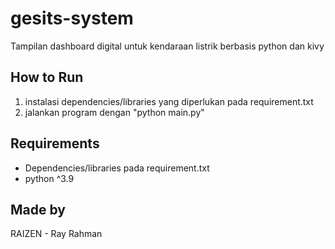 # gesits-system
Tampilan dashboard digital untuk kendaraan listrik berbasis python dan kivy

## How to Run
1. instalasi dependencies/libraries yang diperlukan pada requirement.txt
2. jalankan program dengan "python main.py"

## Requirements
- Dependencies/libraries pada requirement.txt
- python ^3.9


## Made by
RAIZEN - Ray Rahman
